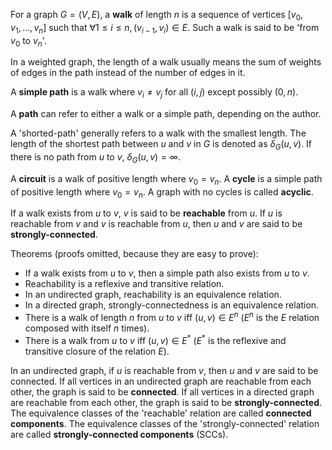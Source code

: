 For a graph $G = (V, E)$, a **walk** of length $n$ is a sequence of vertices $[v_0, v_1, \ldots, v_n]$
such that $\forall 1 \le i \le n, (v_{i-1}, v_i) \in E$.
Such a walk is said to be 'from $v_0$ to $v_n$'.

In a weighted graph, the length of a walk usually means the sum of weights of edges in the path
instead of the number of edges in it.

A **simple path** is a walk where $v_i \neq v_j$ for all $(i, j)$ except possibly $(0, n)$.

A **path** can refer to either a walk or a simple path, depending on the author.

A 'shorted-path' generally refers to a walk with the smallest length.
The length of the shortest path between $u$ and $v$ in $G$ is denoted as $\delta_G(u, v)$.
If there is no path from $u$ to $v$, $\delta_G(u, v) = \infty$.

A **circuit** is a walk of positive length where $v_0 = v_n$.
A **cycle** is a simple path of positive length where $v_0 = v_n$.
A graph with no cycles is called **acyclic**.

If a walk exists from $u$ to $v$, $v$ is said to be **reachable** from $u$.
If $u$ is reachable from $v$ and $v$ is reachable from $u$,
then $u$ and $v$ are said to be **strongly-connected**.

Theorems (proofs omitted, because they are easy to prove):

* If a walk exists from $u$ to $v$, then a simple path also exists from $u$ to $v$.
* Reachability is a reflexive and transitive relation.
* In an undirected graph, reachability is an equivalence relation.
* In a directed graph, strongly-connectedness is an equivalence relation.
* There is a walk of length $n$ from $u$ to $v$ iff $(u, v) \in E^n$
($E^n$ is the $E$ relation composed with itself $n$ times).
* There is a walk from $u$ to $v$ iff $(u, v) \in E^*$
($E^*$ is the reflexive and transitive closure of the relation $E$).

In an undirected graph, if $u$ is reachable from $v$, then $u$ and $v$ are said to be connected.
If all vertices in an undirected graph are reachable from each other, the graph is said to be **connected**.
If all vertices in a directed graph are reachable from each other, the graph is said to be **strongly-connected**.
The equivalence classes of the 'reachable' relation are called **connected components**.
The equivalence classes of the 'strongly-connected' relation are called **strongly-connected components** (SCCs).
